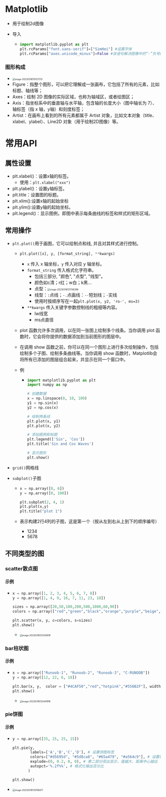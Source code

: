 # Matplotlib

- 用于绘制2d图像

- 导入

  - ```python
    import matplotlib.pyplot as plt
    plt.rcParams["font.sans-serif"]=["SimHei"] #设置字体
    plt.rcParams["axes.unicode_minus"]=False #该语句解决图像中的“-”负号的乱码问题
    ```

    

### 图形构成

- <img src="https://thdlrt.oss-cn-beijing.aliyuncs.com/image-20230316110127313.png" alt="image-20230316110127313" style="zoom:50%;" />
- Figure：指整个图形，可以把它理解成一张画布，它包括了所有的元素，比如标题、轴线等；
- Axes：绘制 2D 图像的实际区域，也称为轴域区，或者绘图区；
- Axis：指坐标系中的垂直轴与水平轴，包含轴的长度大小（图中轴长为 7）、轴标签（指 x 轴，y轴）和刻度标签；
- Artist：在画布上看到的所有元素都属于 Artist 对象，比如文本对象（title、xlabel、ylabel）、Line2D 对象（用于绘制2D图像）等。

# 常用API

## 属性设置

- plt.xlabel()：设置x轴的标签。
  - 使用：`plt.xlabel("xxx")`
- plt.ylabel()：设置y轴标签。
- plt.title：设置图的标题。
- plt.xlim():设置x轴的起始坐标
- plt.ylim():设置y轴的起始坐标。
- plt.legend()：显示图例，即图中表示每条曲线的标签和样式的矩形区域。

## 常用操作

- `plt.plot()`用于画图，它可以绘制点和线, 并且对其样式进行控制。

  - ```python
    plt.plot([x], y, [format_string], **kwargs)
    ```

    - `x` 传入 x 轴坐标，`y` 传入对应 y 轴坐标。
    - `format_string` 传入格式化字符串。
      - 包括三部分, "颜色", "点型", "线型"。
      - 颜色如c清；r红；w白；k黑...
      - 点型：<img src="https://thdlrt.oss-cn-beijing.aliyuncs.com/image-20230316131748398.png" alt="image-20230316131748398" style="zoom:50%;" />
      - 线型：`:`点线；`-.`点画线：`--`短划线；`-`实线
      - 使用时按顺序写在一起`plt.plot(x, y2, 'ro-', ms=3)`
    - `**kwargs` 传入关键字参数控制线的粗细等内容。
      - lw线宽
      - ms点直径
    
  -  plot 函数允许多次调用，以在同一张图上绘制多个线条。当你调用 plot 函数时，它会将你提供的数据添加到当前图形的图层中。
  
  - 在调用 show 函数之前，你可以在同一个图形上进行多次绘制操作，包括绘制多个子图、绘制多条曲线等。当你调用 show 函数时，Matplotlib会将所有已添加的图层组合起来，并显示在同一个窗口中。
  
  - 例
  
    - ```python
      import matplotlib.pyplot as plt
      import numpy as np
      
      # 创建数据
      x = np.linspace(0, 10, 100)
      y1 = np.sin(x)
      y2 = np.cos(x)
      
      # 绘制两条线
      plt.plot(x, y1)
      plt.plot(x, y2)
      
      # 添加图例和标题
      plt.legend(['Sin', 'Cos'])
      plt.title('Sin and Cos Waves')
      
      # 显示图形
      plt.show()
      ```

- `grid()`网格线

- `subplot()`子图

  - ```python
    x = np.array([0, 6])
    y = np.array([0, 100])
    
    plt.subplot(2, 4, 1)
    plt.plot(x,y)
    plt.title("plot 1")
    ```

  - 表示构建2行4列的子图，这是第一个（按从左到右从上到下的顺序编号）

    - 1234
    - 5678

## 不同类型的图

### scatter散点图

#### 示例

- ```python
  x = np.array([1, 2, 3, 4, 5, 6, 7, 8])
  y = np.array([1, 4, 9, 16, 7, 11, 23, 18])
  
  sizes = np.array([20,50,100,200,500,1000,60,90])
  colors = np.array(["red","green","black","orange","purple","beige","cyan","magenta"])
  
  plt.scatter(x, y, c=colors, s=sizes)
  plt.show()
  ```

  - <img src="https://thdlrt.oss-cn-beijing.aliyuncs.com/image-20230316133314919.png" alt="image-20230316133314919" style="zoom:50%;" />

### bar柱状图

#### 示例

- ```python
  x = np.array(["Runoob-1", "Runoob-2", "Runoob-3", "C-RUNOOB"])
  y = np.array([12, 22, 6, 18])
  
  plt.bar(x, y,  color = ["#4CAF50","red","hotpink","#556B2F"], width=0.5)
  plt.show()
  ```

  - <img src="https://thdlrt.oss-cn-beijing.aliyuncs.com/image-20230316133441916.png" alt="image-20230316133441916" style="zoom:50%;" />

### pie饼图

#### 示例

- ```python
  y = np.array([35, 25, 25, 15])
  
  plt.pie(y,
          labels=['A','B','C','D'], # 设置饼图标签
          colors=["#d5695d", "#5d8ca8", "#65a479", "#a564c9"], # 设置饼图颜色
          explode=(0, 0.2, 0, 0), # 第二部分突出显示，值越大，距离中心越远
          autopct='%.2f%%', # 格式化输出百分比
         )
  
  plt.show()
  ```

- <img src="https://thdlrt.oss-cn-beijing.aliyuncs.com/image-20230316135158471.png" alt="image-20230316135158471" style="zoom:50%;" />
